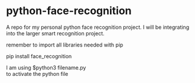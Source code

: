 # python-face-recognition


A repo for my personal python face recognition project. I will be integrating into the larger smart recognition project. 

remember to import all libraries needed with pip

pip install face_recognition 

I am using $python3 filename.py  
to activate the python file
